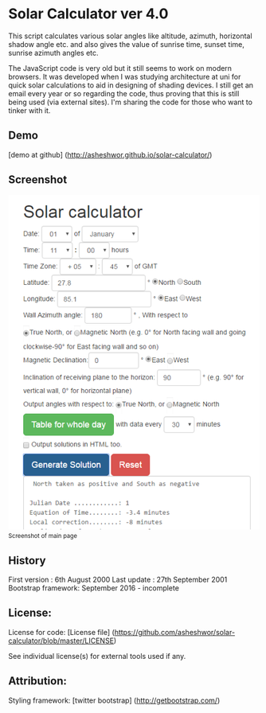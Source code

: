 # Solar Calculator ver 4.0

This script calculates various solar angles like altitude, azimuth, horizontal shadow angle etc. and also gives the value of sunrise time, sunset time, sunrise azimuth angles etc.

The JavaScript code is very old but it still seems to work on modern browsers. It was developed when I was studying architecture at uni for quick solar calculations to aid in designing of shading devices. I still get an email every year or so regarding the code, thus proving that this is still being used (via external sites). I'm sharing the code for those who want to tinker with it.

## Demo

[demo at github] (http://asheshwor.github.io/solar-calculator/)

## Screenshot

![page screenshot](img/solar2.png)
<small>Screenshot of main page</small>

## History

First version	: 6th August 2000
Last update	: 27th September 2001
Bootstrap framework: September 2016 - incomplete

## License:

License for code: [License file] (https://github.com/asheshwor/solar-calculator/blob/master/LICENSE)

See individual license(s) for external tools used if any.

## Attribution:

Styling framework: [twitter bootstrap] (http://getbootstrap.com/)